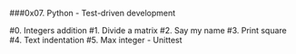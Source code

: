 ###0x07. Python - Test-driven development


#0. Integers addition
#1. Divide a matrix
#2. Say my name
#3. Print square
#4. Text indentation
#5. Max integer - Unittest

